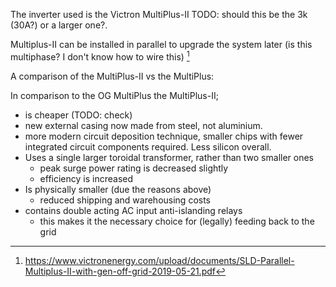 The inverter used is the Victron MultiPlus-II TODO: should this be the 3k (30A?) or a larger one?.

Multiplus-II can be installed in parallel to upgrade the system later (is this multiphase? I don't know how to wire this) [^2]

A comparison of the MultiPlus-II vs the MultiPlus:

In comparison to the OG MultiPlus the MultiPlus-II;
* is cheaper (TODO: check)
* new external casing now made from steel, not aluminium.
* more modern circuit deposition technique, smaller chips with fewer integrated circuit components required. Less silicon overall.
* Uses a single larger toroidal transformer, rather than two smaller ones 
    * peak surge power rating is decreased slightly
    * efficiency is increased
* Is physically smaller (due the reasons above)
     * reduced shipping and warehousing costs
* contains double acting AC input anti-islanding relays
    * this makes it the necessary choice for (legally) feeding back to the grid 

[^1]: https://community.victronenergy.com/questions/62898/why-is-the-multiplus-ii-cheaper-than-the-old-one.html
[^2]: https://www.victronenergy.com/upload/documents/SLD-Parallel-Multiplus-II-with-gen-off-grid-2019-05-21.pdf
